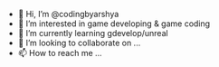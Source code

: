 - 👋 Hi, I’m @codingbyarshya
- 👀 I’m interested in game developing & game coding
- 🌱 I’m currently learning gdevelop/unreal
- 💞️ I’m looking to collaborate on ...
- 📫 How to reach me ...

<!---
codingbyarshya/codingbyarshya is a ✨ special ✨ repository because its `README.md` (this file) appears on your GitHub profile.
You can click the Preview link to take a look at your changes.
--->

